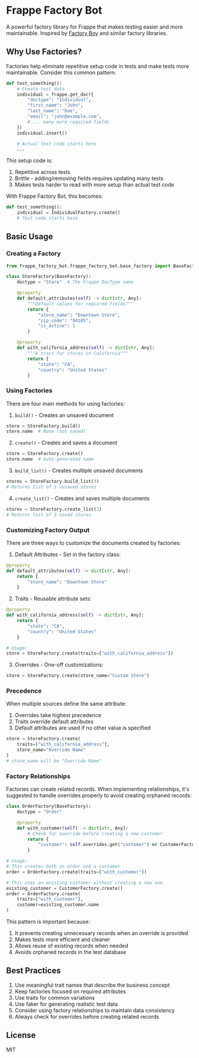 # Frappe Factory Bot

A powerful factory library for Frappe that makes testing easier and more maintainable. Inspired by [Factory Boy](https://factoryboy.readthedocs.io/en/stable/index.html) and similar factory libraries.

## Why Use Factories?

Factories help eliminate repetitive setup code in tests and make tests more maintainable. Consider this common pattern:

```python
def test_something():
    # Create test data
    individual = frappe.get_doc({
        "doctype": "Individual",
        "first_name": "John",
        "last_name": "Doe",
        "email": "john@example.com",
        # ... many more required fields
    })
    individual.insert()

    # Actual test code starts here
    ...
```

This setup code is:
1. Repetitive across tests
2. Brittle - adding/removing fields requires updating many tests
3. Makes tests harder to read with more setup than actual test code

With Frappe Factory Bot, this becomes:

```python
def test_something():
    individual = IndividualFactory.create()
    # Test code starts here
```

## Basic Usage

### Creating a Factory

```python
from frappe_factory_bot.frappe_factory_bot.base_factory import BaseFactory

class StoreFactory(BaseFactory):
    doctype = "Store"  # The Frappe DocType name

    @property
    def default_attributes(self) -> dict[str, Any]:
        """Default values for required fields"""
        return {
            "store_name": "Downtown Store",
            "zip_code": "94105",
            "is_active": 1
        }

    @property
    def with_california_address(self) -> dict[str, Any]:
        """A trait for stores in California"""
        return {
            "state": "CA",
            "country": "United States"
        }
```

### Using Factories

There are four main methods for using factories:

1. `build()` - Creates an unsaved document
```python
store = StoreFactory.build()
store.name  # None (not saved)
```

2. `create()` - Creates and saves a document
```python
store = StoreFactory.create()
store.name  # Auto-generated name
```

3. `build_list()` - Creates multiple unsaved documents
```python
stores = StoreFactory.build_list(3)
# Returns list of 3 unsaved stores
```

4. `create_list()` - Creates and saves multiple documents
```python
stores = StoreFactory.create_list(3)
# Returns list of 3 saved stores
```

### Customizing Factory Output

There are three ways to customize the documents created by factories:

1. Default Attributes - Set in the factory class:
```python
@property
def default_attributes(self) -> dict[str, Any]:
    return {
        "store_name": "Downtown Store"
    }
```

2. Traits - Reusable attribute sets:
```python
@property
def with_california_address(self) -> dict[str, Any]:
    return {
        "state": "CA",
        "country": "United States"
    }

# Usage:
store = StoreFactory.create(traits=["with_california_address"])
```

3. Overrides - One-off customizations:
```python
store = StoreFactory.create(store_name="Custom Store")
```

### Precedence

When multiple sources define the same attribute:
1. Overrides take highest precedence
2. Traits override default attributes
3. Default attributes are used if no other value is specified

```python
store = StoreFactory.create(
    traits=["with_california_address"],
    store_name="Override Name"
)
# store_name will be "Override Name"
```

### Factory Relationships

Factories can create related records. When implementing relationships, it's suggested to handle overrides properly to avoid creating orphaned records:

```python
class OrderFactory(BaseFactory):
    doctype = "Order"

    @property
    def with_customer(self) -> dict[str, Any]:
        # Check for override before creating a new customer
        return {
            "customer": self.overrides.get("customer") or CustomerFactory.create().name
        }

# Usage:
# This creates both an order and a customer
order = OrderFactory.create(traits=["with_customer"])

# This uses an existing customer without creating a new one
existing_customer = CustomerFactory.create()
order = OrderFactory.create(
    traits=["with_customer"],
    customer=existing_customer.name
)
```

This pattern is important because:
1. It prevents creating unnecessary records when an override is provided
2. Makes tests more efficient and cleaner
3. Allows reuse of existing records when needed
4. Avoids orphaned records in the test database

## Best Practices

1. Use meaningful trait names that describe the business concept
2. Keep factories focused on required attributes
3. Use traits for common variations
4. Use faker for generating realistic test data
5. Consider using factory relationships to maintain data consistency
6. Always check for overrides before creating related records

## License

MIT
